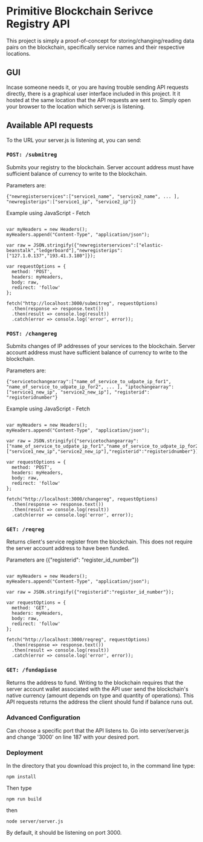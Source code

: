 # Primitive Blockchain Serivce Registry API

This project is simply a proof-of-concept for storing/changing/reading data pairs on the blockchain, specifically service names and their respective locations.

## GUI

Incase someone needs it, or you are having trouble sending API requests directly, there is a graphical user interface included in this project. It it hosted at the same location that the API requests are sent to. Simply open your browser to the location which server.js is listening.

## Available API requests

To the URL your server.js is listening at, you can send:

### `POST: /submitreg`

Submits your registry to the blockchain.
Server account address must have sufficient balance of currency to write to the blockchain.

Parameters are: 
````
{"newregisterservices":["service1_name", "service2_name", ... ], "newregisterips":["service1_ip", "service2_ip"]}
````

Example using JavaScript - Fetch

```

var myHeaders = new Headers();
myHeaders.append("Content-Type", "application/json");

var raw = JSON.stringify({"newregisterservices":["elastic-beanstalk","ledgerboard"],"newregisterips":["127.1.0.137","193.41.3.180"]});

var requestOptions = {
  method: 'POST',
  headers: myHeaders,
  body: raw,
  redirect: 'follow'
};

fetch("http://localhost:3000/submitreg", requestOptions)
  .then(response => response.text())
  .then(result => console.log(result))
  .catch(error => console.log('error', error));

```

 ### `POST: /changereg`

Submits changes of IP addresses of your services to the blockchain.
Server account address must have sufficient balance of currency to write to the blockchain.

Parameters are: 
```
{"servicetochangearray":["name_of_service_to_udpate_ip_for1", "name_of_service_to_udpate_ip_for2", ... ], "iptochangearray":["service1_new_ip", "service2_new_ip"], "registerid": "registeridnumber"}
```

Example using JavaScript - Fetch

```

var myHeaders = new Headers();
myHeaders.append("Content-Type", "application/json");

var raw = JSON.stringify({"servicetochangearray":["name_of_service_to_udpate_ip_for1","name_of_service_to_udpate_ip_for2"],"iptochangearray":["service1_new_ip","service2_new_ip"],"registerid":"registeridnumber"});

var requestOptions = {
  method: 'POST',
  headers: myHeaders,
  body: raw,
  redirect: 'follow'
};

fetch("http://localhost:3000/changereg", requestOptions)
  .then(response => response.text())
  .then(result => console.log(result))
  .catch(error => console.log('error', error));

```

### `GET: /reqreg`

Returns client's service register from the blockchain.
This does not require the server account address to have been funded.

Parameters are ({"registerid": "register_id_number"})

```

var myHeaders = new Headers();
myHeaders.append("Content-Type", "application/json");

var raw = JSON.stringify({"registerid":"register_id_number"});

var requestOptions = {
  method: 'GET',
  headers: myHeaders,
  body: raw,
  redirect: 'follow'
};

fetch("http://localhost:3000/reqreg", requestOptions)
  .then(response => response.text())
  .then(result => console.log(result))
  .catch(error => console.log('error', error));

  ```

### `GET: /fundapiuse`

Returns the address to fund. Writing to the blockchain requires that the server account wallet associated with the API user send the blockchain's native currency (amount depends on type and quantity of operations). This API requests returns the address the client should fund if balance runs out.


### Advanced Configuration

Can choose a specific port that the API listens to. Go into server/server.js and change '3000' on line 187 with your desired port.

### Deployment

In the directory that you download this project to, in the command line type:
```
npm install
```
Then type 
```
npm run build
```
then
```
node server/server.js
```
By default, it should be listening on port 3000.


